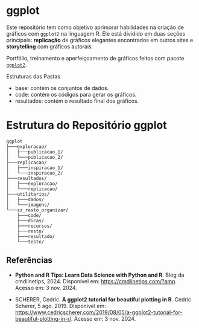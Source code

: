 # ggplot
Este repositório tem como objetivo aprimorar habilidades na criação de gráficos com `ggplot2` na linguagem R. Ele está dividido em duas seções principais: **replicação** de gráficos elegantes encontrados em outros sites e **storytelling** com gráficos autorais.


Portfólio, treinamento e aperfeiçoamento de gráficos feitos com pacote [`ggplot2`](https://github.com/tidyverse/ggplot2).

Estruturas das Pastas

- base: contém os conjuntos de dados.
- code: contém os códigos para gerar os gráficos.
- resultados: contém o resultado final dos gráficos.

# Estrutura do Repositório ggplot

```
ggplot
├───exploracao/
│   ├───publicacao_1/
│   └───publicacao_2/
├───replicacao/
│   ├───inspiracao_1/
│   └───inspiracao_2/
├───resultados/
│   ├───exploracao/
│   └───replicacao/
├───utilitarios/
│   ├───dados/
│   └───imagens/
└───zz_resto_organizar/
    ├───code/
    ├───dicas/
    ├───recursos/
    ├───resto/
    ├───resultado/
    └───teste/
```
## Referências
- **Python and R Tips: Learn Data Science with Python and R**. Blog da cmdlinetips, 2024. Disponível em: <https://cmdlinetips.com/?amp>. Acesso em: 3 nov. 2024.

- SCHERER, Cedric. **A ggplot2 tutorial for beautiful plotting in R**. Cedric Scherer, 5 ago. 2019. Disponível em: <https://www.cedricscherer.com/2019/08/05/a-ggplot2-tutorial-for-beautiful-plotting-in-r/>. Acesso em: 3 nov. 2024.